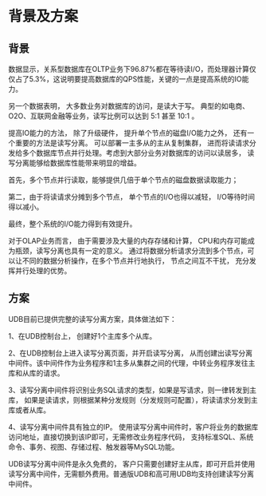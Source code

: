 

# 背景及方案

## 背景

数据显示，关系型数据库在OLTP业务下96.87%都在等待读I/O，而处理器计算仅仅占了5.3%，这说明要提高数据库的QPS性能，关键的一点是提高系统的IO能力。

另一个数据表明， 大多数业务对数据库的访问，是读大于写。 典型的如电商、O2O、互联网金融等业务，读写比例可以达到 5:1 甚至 10:1 。

提高IO能力的方法， 除了升级硬件， 提升单个节点的磁盘I/O能力之外， 还有一个重要的方法是读写分离。 可以部署一主多从的主从复制集群，
进而将读请求分发给多个数据库节点并行处理。考虑到大部分业务对数据库的访问以读居多， 读写分离能够给数据库性能带来明显的增益。

首先，多个节点并行读取，能够提供几倍于单个节点的磁盘数据读取能力；

第二，由于将读请求分摊到多个节点， 单个节点的I/O也得以减轻， I/O等待时间得以减小。

最终，整个系统的I/O能力得到有效提升。

对于OLAP业务而言， 由于需要涉及大量的内存存储和计算， CPU和内存可能成为瓶颈，读写分离也具有一定的意义。
通过将数据分析请求分流到多个节点，可以让不同的数据分析操作，在多个节点并行地执行，
节点之间互不干扰， 充分发挥并行处理的优势。

## 方案

UDB目前已提供完整的读写分离方案，具体做法如下：

1、在UDB控制台上， 创建好1个主库多个从库。

2、在UDB控制台上进入读写分离页面，并开启读写分离，
从而创建出读写分离中间件。该中间件作为业务程序和1主多从集群之间的代理，中转业务程序发往主库和从库的请求。

3、读写分离中间件将识别业务SQL请求的类型，如果是写请求，则一律转发到主库，
如果是读请求，则根据某种分发规则（分发规则可配置），将读请求分发到主库或者从库。

4、读写分离中间件具有独立的IP。 使用读写分离中间件时，客户将业务的数据库访问地址，直接切换到该IP即可，无需修改业务程序代码，
支持标准SQL、系统命令、事务、视图、存储过程、触发器等MySQL功能。

UDB读写分离中间件是永久免费的，
客户只需要创建好主从库，即可开启并使用读写分离中间件，无需额外费用。普通版UDB和高可用UDB均支持创建读写分离中间件。
